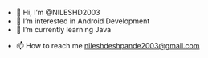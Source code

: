- 👋 Hi, I’m @NILESHD2003
- 👀 I’m interested in Android Development 
- 🌱 I’m currently learning Java
<!---- 💞️ I’m looking to collaborate on ...--->
- 📫 How to reach me nileshdeshpande2003@gmail.com 

<!---
NILESHD2003/NILESHD2003 is a ✨ special ✨ repository because its `README.md` (this file) appears on your GitHub profile.
You can click the Preview link to take a look at your changes.
--->
